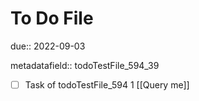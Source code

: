 # To Do File

due:: 2022-09-03

metadatafield:: todoTestFile_594_39

- [ ] Task of todoTestFile_594 1 [[Query me]]
